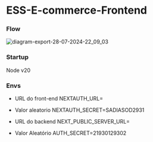 # ESS-E-commerce-Frontend

### Flow
![diagram-export-28-07-2024-22_09_03](https://github.com/user-attachments/assets/7e95393a-51dd-4cab-816c-005f55dc3f0a)

### Startup

Node v20

### Envs

- URL do front-end
NEXTAUTH_URL=
- Valor aleatorio
NEXTAUTH_SECRET=SADIASOD2931

- URL do backend
NEXT_PUBLIC_SERVER_URL=
- Valor Aleatório
AUTH_SECRET=21930129302
